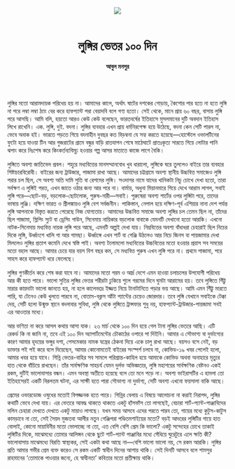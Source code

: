 <div align=center>
<img src=https://images.prothomalo.com/prothomalo-bangla/2021-01/1d75151c-eff9-4e9f-ac28-aebc4618d00f/palo_bangla_og.png />
<br><br>
<h1>লুঙ্গির ভেতর ১০০ দিন</h1> 
<h4>আবুল মনসুর</h4>
<br><br>
</div>

লুঙ্গির মতো আরামদায়ক পরিধেয় হয় না। আমাদের কালে, অর্থাৎ ষাটের দশকের গোড়ায়, কৈশোর পার হতে না হতে লুঙ্গি না পরে লম্বা লম্বা ঠ্যাং বের করে হাফপ্যান্ট পরা বেয়াদবি বলে গণ্য হতো। সেই থেকে, মানে প্রায় ৬০ বছর, বাসায় লুঙ্গি পরে আসছি। আমি বলি, হয়তো আরও কেউ কেউ বলেছেন, ভারতবর্ষের ইতিহাসে মুসলমানের দুটি অবদান ইতিহাস লিখে রাখেনি। এক. লুঙ্গি, দুই. বদনা। লুঙ্গির ব্যবহার এখন প্রায় ধর্মনিরপেক্ষ হয়ে উঠেছে, বদনা কেন সেটি পারল না, ভেবে অবাক হই। ভারতে পড়তে গিয়ে বদনাহীন দুবছর কত বিড়ম্বনা যে সহ্য করতে হয়েছে—হোস্টেলে ওভালটিনের ফুটো হয়ে যাওয়া টিন আর গুজরাটের গ্রামে বন্ধুর বাড়ি রাতযাপন শেষে মাঠেঘাটে প্রাতঃকৃত্য সারতে গিয়ে লোটার পানি ঝপাং করে নিঃশেষ করে কিংকর্তব্যবিমূঢ় হওয়ার গল্প আসর মাতাতে কাজে লাগে বৈকি।

লুঙ্গিতে অবশ্য জাতিভেদ প্রবল। শহুরে মধ্যবিত্তের মানসম্মানবোধ খুব ধারালো, লুঙ্গিকে ঘরে তুললেও বাইরে তার ব্যবহার শিষ্টাচারবিরোধী। বাইরের জন্য ট্রাউজার, পাজামা রাখা আছে। আমাদের চট্টগ্রামে অবশ্য স্থানীয় উচ্চবিত্ত সমাজেও লুঙ্গি পরার চল ছিল, সে অবশ্য অতি দামি সুতি বা রেশমের লুঙ্গি। সওদাগর নামে যাদের খানিকটা নিচু চোখে দেখা হতো, তারা সর্বক্ষণ এ লুঙ্গিই পরত, এখন জাতে ওঠার জন্য আর পরে না। বার্মায়, অধুনা মিয়ানমারে গিয়ে দেখে আরাম লাগল, সবাই লুঙ্গি পরে—ছোট-বড়, বড়লোক-ছোটলোক, পুরুষ-নারী—সবাই। পুরুষেরা অবশ্য শার্টের ওপর লুঙ্গিটা পরে, তাদের ভাষায় লুঞ্জি। দক্ষিণ ভারত ও শ্রীলঙ্কায়ও লুঙ্গি বেশ সর্বজনীন। পাকিস্তান, নেপাল হয়ে দক্ষিণ-পূর্ব এশিয়ার নানা দেশ পর্যন্ত লুঙ্গি আপনাকে বিস্তৃত করতে পেরেছে নিজ যোগ্যতায়। আমাদের উচ্চবিত্ত সমাজে অবশ্য লুঙ্গির চল তেমন ছিল না, তাঁদের ছিল পাজামা, স্লিপিং স্যুট বা ড্রেসিং গাউন, সিনেমায় নায়িকার বড়লোক বাবাকে যেমনটি দেখানো হতো আরকি। এখনো নাটক-সিনেমায় মধ্যবিত্ত নায়ক লুঙ্গি পরে আছে, এমনটি অল্পই দেখা যায়। নিম্নবিত্তের অবশ্য বাঁধাধরা চেহারাই ছিল নিচের দিকে লুঙ্গি, উর্ধ্বাংশে খালি গা আর গামছা। ঊর্ধ্বাঙ্গে এখন শার্ট বা গেঞ্জি উঠলেও আর নিচে জিনস বা পায়জামার দেখা মিললেও লুঙ্গির প্রতাপ কমেনি দেখে স্বস্তি পাই। অবশ্য টলোমলো মধ্যবিত্তের উচ্চবিত্তের মতো হওয়ার প্রয়াস সব সময়ের মতো বহাল আছে। আমার চেয়ে যার বয়স বিশ বছর কম, সে মধ্যবিত্ত পুরুষ এখন লুঙ্গি পরে না। প্রথমে পাজামা, পরে সাহস করে হাফপ্যান্ট ধরে ফেলেছে।

লুঙ্গির গুণকীর্তন করে শেষ করা যাবে না। আমাদের মতো গরম ও আর্দ্র দেশে এমন হাওয়া চলাচলের উপযোগী পরিধেয় আর কী হতে পারে। ভালো সুতির লুঙ্গির ভেতর শরীরটা ঢুকিয়ে শুলে গরমের দিনে ঘুমটা আরামের হয়। তবে লুঙ্গিতে গিঁট্টু মারার কায়দাটা ভালো জানতে হয়, না হলে কালেভদ্রে ইজ্জত নিয়ে টানাটানিতে পড়ার ভয় আছে। আমি এমন গিঁট্টু মারতে পারি, যা টেনেও কেউ খুলতে পারবে না, বোতাম-বক্লস আঁটা প্যান্টের চেয়েও জোরদার। তবে লুঙ্গি যেখানে সবাইকে টেক্কা দেয়, সেটি হলো উন্মুক্ত স্থানে বদলাবার সুবিধা, লুঙ্গি থেকে লুঙ্গিতে ট্রান্সফার শুধু নয়, হাফপ্যান্ট-ট্রাউজার-পায়জামা সবই এর আওতার মধ্যে।

আর ভণিতা না করে আসল কথায় আসা যাক। ২৩ মার্চ থেকে ১০০ দিন হয়ে গেল টানা লুঙ্গির ভেতরে আছি। এটি রেকর্ড কি না জানি না, তবে এই ১০০ দিন অ্যাপার্টমেন্টের চৌকাঠের ওপারে পা দিইনি। আমার এ সৌভাগ্য বা দুর্ভাগ্যের কারণ আমার হৃদয়ের ভঙ্গুর দশা, পেসমেকার নামক যন্ত্রের ঠেকনা দিয়ে একে চালু রাখা আছে। বয়সও বসে নেই, বড় ডাক্তার পই পই করে বলে দিয়েছেন, আমার কোনোমতেই বাইরের সংস্পর্শ চলবে না, কোভিড-১৯ খবর পেলেই হলো, আমার খবর হয়ে যাবে। গিন্নি ভেতর-বাহির সব সামলে পরিশ্রান্ত-কাহিল হয়ে আমাকে কোভিড অথবা অনাহারে মৃত্যুর হাত থেকে বাঁচিয়ে রাখছেন। তাঁর সার্বক্ষণিক সাহচর্য যেমন দুর্লভ অভিজ্ঞতার, লুঙ্গি মহাশয়ের সার্বক্ষণিক বেষ্টনও একই রকম, দুটিই ভালোবাসার বন্ধন। এমন অবস্থা অতীতে হয়েছে বলে তো মনে পড়ে না। অবশ্য ভাইরাসটির এ হামলা তো ইতিহাসেরই একটি বিরলতম ঘটনা, এর সাক্ষী হতে পারা সৌভাগ্য না দুর্ভাগ্য, সেটি অবশ্য এখনো ফয়সালা বাকি আছে।

প্রেমের ওভারডোজ ওষুধের মতোই বিপজ্জনক হতে পারে। গিন্নির বেলায় এ বিষয়ে আলোচনা না করাই নিরাপদ, লুঙ্গির কথাটি ভেবে দেখা যায়। এর ভেতরে আবদ্ধ থাকতে থাকতে একটু হাঁসফাঁস তো লাগছেই, বেচারা শার্ট-প্যান্ট-পাঞ্জাবিদের মলিন চেহারা দেখতে দেখতে একটু মায়াও লাগছে। যখন সময় আসবে এদের পরতে পারব তো, গায়ের মধ্যে কুটুস-কাটুস কামড়াবে না তো, সেই সৈয়দ মুজতবা আলীর নতুন গেঞ্জিপরা পণ্ডিতমশাইয়ের মতো? বড়ই আদরের লুঙ্গিটির গায়ে হাত বোলাই, কোনো মায়াবিনীর মতো ভোলাচ্ছে না তো, এত বেশি বেশি প্রেম কি ভালো? একটু সন্দেহের চোখে তাকাই লুঙ্গিটির দিকে, মাঝেমধ্যে তোমার আলিঙ্গন থেকে ছুটে শার্ট-প্যান্ট পাঞ্জাবির মধ্যে সেঁধিয়ে ঘুরেটুরে এলে ক্ষতি কী? ভালোবাসায় মাঝেমধ্যে বিরতি স্বাস্থ্যকর, সেই একটা কথা আছে না—বেশি ভালো ভালো নয়, সে রকম আরকি। লুঙ্গির প্রতি আমার গভীর প্রেম ব্যক্ত করেও সে রকম একটি স্বাধীন দিনের আশায় থাকি। সেই দিনটি আসবে বলে শামসুর রাহমানের ‘তোমাকে পাওয়ার জন্যে, হে স্বাধীনতা’ কবিতার মতো প্রতীক্ষায় থাকি।

